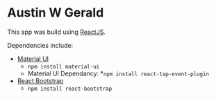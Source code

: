# Austin W Gerald
This app was build using [ReactJS](https://facebook.github.io/react/).

Dependencies include:
* [Material UI](http://www.material-ui.com/#/)
  * ```npm install material-ui```
  * Material UI Dependancy:
    *```npm install react-tap-event-plugin```
* [React Bootstrap](https://www.npmjs.com/package/react-bootstrap)
  * ```npm install react-bootstrap```